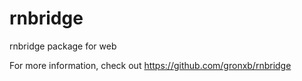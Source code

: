 # rnbridge

rnbridge package for web

For more information, check out https://github.com/gronxb/rnbridge